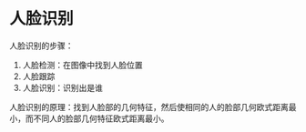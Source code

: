 # 人脸识别

人脸识别的步骤：

1. 人脸检测：在图像中找到人脸位置
2. 人脸跟踪
3. 人脸识别：识别出是谁


人脸识别的原理：找到人脸部的几何特征，然后使相同的人的脸部几何欧式距离最小，而不同人的脸部几何特征欧式距离最小。  




